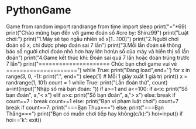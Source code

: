 # PythonGame
Game
from random import randrange
from time import sleep
print("="*69)
print("Chào mừng bạn đến với game đoán số #cre by: Shinz99")
print("Luật chơi:")
print("1.Máy sẽ tạo ngẫu nhiên số x[1...100]")
print("2.Người chơi đoán số x, chỉ được phép đoán sai 7 lần")
print("3.Mỗi lần đoán sẽ thông báo số người chơi đoán nhỏ hơn hay lớn hơn\n  số của máy và hiển thị số lần đoán")
print("4.Game kết thúc khi: Đoán sai quá 7 lần hoặc đoán trúng trước 7 lần")
print("===================== Chúc bạn chơi game vui vẻ =====================")
while True:
    print("Đang load",end='')
    for x in range(3, 0, -1):
        print(".", end='')
        sleep(1)  # Mỗi 1 giây xuất 1 giá trị
    print()
    x = randrange(1, 101)
    count = 1
    while True:
        print("Lần đoán thứ", count)
        a=int(input("Nhập số mà bạn đoán: "))
        if a>=1 and a<=100:
            if a<x:
                print("Số bạn đoán", a,"< x")
            elif a>x:
                print("Số bạn đoán", a,"> x")
            else:
                break
            if count==7 :
                break
            count+=1
        else:
            print("Bạn vi phạm luật chơi")
            count=7
            break
    if count==7:
        print("===Bạn Thua===")
    else:
        print("===Bạn Thắng===")
    print("Bạn có muốn chơi tiếp hay không(c/k):")
    hoi=input()
    if hoi=='k':
        exit()
